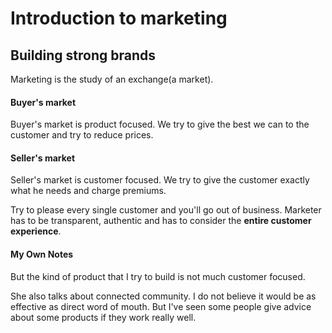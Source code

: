 # Introduction to marketing

## Building strong brands
Marketing is the study of an exchange(a market). 

#### Buyer's market
Buyer's market is product focused. We try to give the best we can to the customer and try to reduce prices.

#### Seller's market
Seller's market is customer focused. We try to give the customer exactly what he needs and charge premiums.



Try to please every single customer and you'll go out of business. Marketer has to be transparent, authentic and has to consider the __entire customer experience__.

#### My Own Notes
But the kind of product that I try to build is not much customer focused. 

She also talks about connected community. I do not believe it would be as effective as direct word of mouth. But I've seen some people give advice about some products if they work really well.


